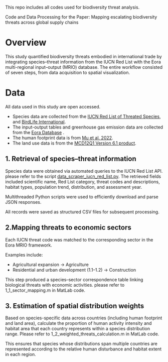 This repo includes all codes used for biodiversity threat analysis.

Code and Data Processing for the Paper: Mapping escalating biodiversity threats across global supply chains

# Overview
This study quantified biodiversity threats embodied in international trade by integrating species–threat information from the IUCN Red List with the Eora multi-regional input–output (MRIO) database. The entire workflow consisted of seven steps, from data acquisition to spatial visualization.

# Data
All data used in this study are open accessed. 
- Species data are collected from the [IUCN Red List of Threated Species](https://www.iucnredlist.org/), and [BirdLife International](http://www.birdlife.org/). 
- The input-output tables and greenhouse gas emission data are collected from the [Eora Database](https://worldmrio.com/) . 
- The human footprint data is from [Mu et al. 2022](https://doi.org/10.1038/s41597-022-01284-8). 
- The land use data is from the [MCD12Q1 Version 6.1 product](https://developers.google.com/earth-engine/datasets/catalog/MODIS_061_MCD12Q1). 

## 1. Retrieval of species–threat information
Species data were obtained via automated queries to the IUCN Red List API. please refer to the script [data_scraper_iucn_red_list.py](data_scraper_iucn_red_list.py). The retrieved fields included scientific name, Red List category, threat codes and descriptions, habitat types, population trend, distribution, and assessment year.

Multithreaded Python scripts were used to efficiently download and parse JSON responses.

All records were saved as structured CSV files for subsequent processing.

## 2.Mapping threats to economic sectors
Each IUCN threat code was matched to the corresponding sector in the Eora MRIO framework.

Examples include: 
- Agricultural expansion → Agriculture
- Residential and urban development (1.1–1.2) → Construction

This step produced a species–sector correspondence table linking biological threats with economic activities. please refer to 1_1_sector_mapping.m in MatLab code.

## 3. Estimation of spatial distribution weights
Based on species-specific data across countries (including human footprint and land area), calculate the proportion of human activity intensity and habitat area that each country represents within a species distribution range. Please refer to 1_2_weighted_threats_calculation.m in MatLab code. 

This ensures that species whose distributions span multiple countries are represented according to the relative human disturbance and habitat extent in each region.




